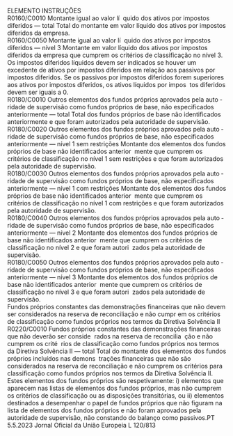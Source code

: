  
ELEMENTO  INSTRUÇÕES  
R0160/C0010  Montante igual ao valor lí ­
quido dos ativos por impostos 
diferidos — total  Total do montante em valor líquido dos ativos por impostos diferidos da empresa.  
R0160/C0050  Montante igual ao valor lí ­
quido dos ativos por impostos 
diferidos — nível 3  Montante em valor líquido dos ativos por impostos diferidos da empresa que 
cumprem os critérios de classificação no nível 3. Os impostos diferidos líquidos 
devem ser indicados se houver um excedente de ativos por impostos diferidos em 
relação aos passivos por impostos diferidos. Se os passivos por impostos diferidos 
forem superiores aos ativos por impostos diferidos, os ativos líquidos por impos ­
tos diferidos devem ser iguais a 0.  
R0180/C0010  Outros elementos dos fundos 
próprios aprovados pela auto ­
ridade de supervisão como 
fundos próprios de base, não 
especificados anteriormente — 
total  Total dos fundos próprios de base não identificados anteriormente e que foram 
autorizados pela autoridade de supervisão.  
R0180/C0020  Outros elementos dos fundos 
próprios aprovados pela auto ­
ridade de supervisão como 
fundos próprios de base, não 
especificados anteriormente — 
nível 1 sem restrições  Montante dos elementos dos fundos próprios de base não identificados anterior ­
mente que cumprem os critérios de classificação no nível 1 sem restrições e que 
foram autorizados pela autoridade de supervisão.  
R0180/C0030  Outros elementos dos fundos 
próprios aprovados pela auto ­
ridade de supervisão como 
fundos próprios de base, não 
especificados anteriormente — 
nível 1 com restrições  Montante dos elementos dos fundos próprios de base não identificados anterior ­
mente que cumprem os critérios de classificação no nível 1 com restrições e que 
foram autorizados pela autoridade de supervisão.  
R0180/C0040  Outros elementos dos fundos 
próprios aprovados pela auto ­
ridade de supervisão como 
fundos próprios de base, não 
especificados anteriormente — 
nível 2  Montante dos elementos dos fundos próprios de base não identificados anterior ­
mente que cumprem os critérios de classificação no nível 2 e que foram autori ­
zados pela autoridade de supervisão.  
R0180/C0050  Outros elementos dos fundos 
próprios aprovados pela auto ­
ridade de supervisão como 
fundos próprios de base, não 
especificados anteriormente — 
nível 3  Montante dos elementos dos fundos próprios de base não identificados anterior ­
mente que cumprem os critérios de classificação no nível 3 e que foram autori ­
zados pela autoridade de supervisão.  
Fundos próprios constantes das demonstrações financeiras que não devem ser considerados na reserva de reconciliação e não cumpr em os critérios 
de classificação como fundos próprios nos termos da Diretiva Solvência II  
R0220/C0010  Fundos próprios constantes 
das demonstrações financeiras 
que não deverão ser conside ­
rados na reserva de reconcilia ­
ção e não cumprem os crité ­
rios de classificação como 
fundos próprios nos termos da 
Diretiva Solvência II — total  Total do montante dos elementos dos fundos próprios incluídos nas demons ­
trações financeiras que não são considerados na reserva de reconciliação e não 
cumprem os critérios para classificação como fundos próprios nos termos da 
Diretiva Solvência II. 
Estes elementos dos fundos próprios são respetivamente: 
i) elementos que aparecem nas listas de elementos dos fundos próprios, mas não 
cumprem os critérios de classificação ou as disposições transitórias, ou 
ii) elementos destinados a desempenhar o papel de fundos próprios que não 
figuram na lista de elementos dos fundos próprios e não foram aprovados 
pela autoridade de supervisão, não constando do balanço como passivos.PT  5.5.2023 Jornal Oficial da União Europeia L 120/813